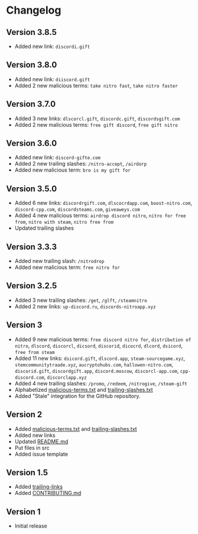 # Changelog
## Version 3.8.5
- Added new link: `discordi.gift`

## Version 3.8.0
- Added new link: `diiscord.gift`
- Added 2 new malicious terms: `take nitro fast`, `take nitro faster`

## Version 3.7.0
- Added 3 new links: `dlscorcl.gift`, `discordc.gift`, `discordsgift.com`
- Added 2 new malicious terms: `free gift discord`, `free gift nitro`

## Version 3.6.0
- Added new link: `discord-gifte.com`
- Added 2 new trailing slashes: `/nitro-accept`, `/airdorp`
- Added new malicious term: `bro is my gift for`

## Version 3.5.0
- Added 6 new links: `discordrgift.com`, `dlscocrdapp.com`, `boost-nitro.com`, `discord-cpp.com`, `discordsteams.com`, `giveaweys.com`
- Added 4 new malicious terms: `airdrop discord nitro`, `nitro for free from`, `nitro with steam`, `nitro free from`
- Updated trailing slashes

## Version 3.3.3
- Added new trailing slash: `/nitrodrop`
- Added new malicious term: `free nitro for`

## Version 3.2.5
- Added 3 new trailing slashes: `/get`, `/glft`, `/steamnitro`
- Added 2 new links:  `up-discord.ru`, `discords-nitroapp.xyz`

## Version 3
- Added 9 new malicious terms: `free discord nitro for`, `distribution of nitro`, `dlscord`, `discorcl`, `dicsord`, `discorid`, `dicocrd`, `dlcord`, `dsicord`, `free from steam`
- Added 11 new links: `dsicord.gift`, `dlscord.app`, `steam-sourcegame.xyz`, `stemcommunitytraade.xyz`, `aucryptohubs.com`, `hallowen-nitro.com`, `discorid.gift`, `discordgift.app`, `discord.moscow`, `discorcl-app.com`, `cpp-discord.com`, `discorclapp.xyz`
- Added 4 new trailing slashes: `/promo`, `/redeem`, `/nitrogive`, `/steam-gift`
- Alphabetized [malicious-terms.txt](./malicious-terms.txt) and [trailing-slashes.txt](./trailing-slashes.txt)
- Added "Stale" integration for the GitHub repository.

## Version 2
- Added [malicious-terms.txt](./malicious-terms.txt) and [trailing-slashes.txt](./trailing-slashes)
- Added new links
- Updated [README.md](/README.md)
- Put files in src
- Added issue template

## Version 1.5
- Added [trailing-links](./trailing-links.txt)
- Added [CONTRIBUTING.md](/CONTRIBUTING.md)

## Version 1
- Initial release
